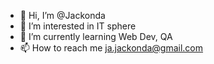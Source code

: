- 👋 Hi, I’m @Jackonda
- 👀 I’m interested in IT sphere
- 🌱 I’m currently learning Web Dev, QA
- 📫 How to reach me ja.jackonda@gmail.com

<!---
Jackonda/Jackonda is a ✨ special ✨ repository because its `README.md` (this file) appears on your GitHub profile.
You can click the Preview link to take a look at your changes.
--->
